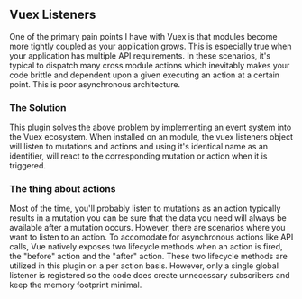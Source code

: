 ## Vuex Listeners

One of the primary pain points I have with Vuex is that modules become more tightly coupled as your application grows. This is especially true when your application has multiple API requirements. In these scenarios, it's typical to dispatch many cross module actions which inevitably makes your code brittle and dependent upon a given executing an action at a certain point. This is poor asynchronous architecture.

### The Solution

This plugin solves the above problem by implementing an event system into the Vuex ecosystem. When installed on an module, the vuex listeners object will listen to mutations and actions and using it's identical name as an identifier, will react to the corresponding mutation or action when it is triggered.

### The thing about actions

Most of the time, you'll probably listen to mutations as an action typically results in a mutation you can be sure that the data you need will always be available after a mutation occurs. However, there are scenarios where you want to listen to an action. To accomodate for asynchronous actions like API calls, Vue natively exposes two lifecycle methods when an action is fired, the "before" action and the "after" action. These two lifecycle methods are utilized in this plugin on a per action basis. However, only a single global listener is registered so the code does create unnecessary subscribers and keep the memory footprint minimal.
